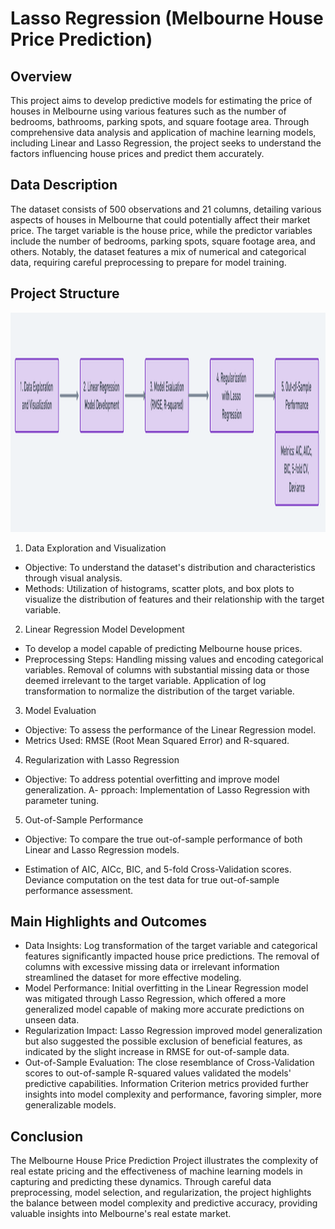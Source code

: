 # Lasso Regression (Melbourne House Price Prediction)

## Overview
This project aims to develop predictive models for estimating the price of houses in Melbourne using various features such as the number of bedrooms, bathrooms, parking spots, and square footage area. Through comprehensive data analysis and application of machine learning models, including Linear and Lasso Regression, the project seeks to understand the factors influencing house prices and predict them accurately.

## Data Description
The dataset consists of 500 observations and 21 columns, detailing various aspects of houses in Melbourne that could potentially affect their market price. The target variable is the house price, while the predictor variables include the number of bedrooms, parking spots, square footage area, and others. Notably, the dataset features a mix of numerical and categorical data, requiring careful preprocessing to prepare for model training.

## Project Structure
<img src="structure.png" width="740" height="351">

1. Data Exploration and Visualization
- Objective: To understand the dataset's distribution and characteristics through visual analysis.
- Methods: Utilization of histograms, scatter plots, and box plots to visualize the distribution of features and their relationship with the target variable.

2. Linear Regression Model Development
- To develop a model capable of predicting Melbourne house prices.
- Preprocessing Steps:
Handling missing values and encoding categorical variables.
Removal of columns with substantial missing data or those deemed irrelevant to the target variable.
Application of log transformation to normalize the distribution of the target variable.

3. Model Evaluation
- Objective: To assess the performance of the Linear Regression model.
- Metrics Used: RMSE (Root Mean Squared Error) and R-squared.

4. Regularization with Lasso Regression
- Objective: To address potential overfitting and improve model generalization.
A- pproach: Implementation of Lasso Regression with parameter tuning.

5. Out-of-Sample Performance
- Objective: To compare the true out-of-sample performance of both Linear and Lasso Regression models.

- Estimation of AIC, AICc, BIC, and 5-fold Cross-Validation scores. Deviance computation on the test data for true out-of-sample performance assessment.

## Main Highlights and Outcomes

- Data Insights: Log transformation of the target variable and categorical features significantly impacted house price predictions. The removal of columns with excessive missing data or irrelevant information streamlined the dataset for more effective modeling.
- Model Performance: Initial overfitting in the Linear Regression model was mitigated through Lasso Regression, which offered a more generalized model capable of making more accurate predictions on unseen data.
- Regularization Impact: Lasso Regression improved model generalization but also suggested the possible exclusion of beneficial features, as indicated by the slight increase in RMSE for out-of-sample data.
- Out-of-Sample Evaluation: The close resemblance of Cross-Validation scores to out-of-sample R-squared values validated the models' predictive capabilities. Information Criterion metrics provided further insights into model complexity and performance, favoring simpler, more generalizable models.

## Conclusion
The Melbourne House Price Prediction Project illustrates the complexity of real estate pricing and the effectiveness of machine learning models in capturing and predicting these dynamics. Through careful data preprocessing, model selection, and regularization, the project highlights the balance between model complexity and predictive accuracy, providing valuable insights into Melbourne's real estate market.
